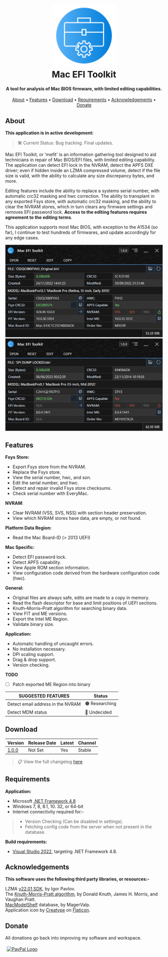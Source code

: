 <h1 align="center">
<img width="200" src="files/images/img128px.png" alt="SMCFT Logo">
<br>
Mac EFI Toolkit
</h1>

<h4 align="center">A tool for analysis of Mac BIOS firmware, with limited editing capabilities.</h4>
<p align="center">
  <a href="#about">About</a> •
  <a href="#features">Features</a> •
  <a href="#download">Download</a> •
  <a href="#requirements">Requirements</a> •
  <a href="#acknowledgements">Acknowledgements</a> •
  <a href="#donate">Donate</a>
</p>

## About

**This application is in active development:**
>🛠 Current Status: Bug tracking. Final updates.

Mac EFI Toolkit, or 'mefit' is an information gathering tool designed to aid technicians in repair of Mac BIOS/EFI files, with limited editing capability. The application can detect EFI lock in the NVRAM, detect the APFS DXE driver; even if hidden inside an LZMA compressed volume, detect if the file size is valid, with the ability to calculate any size discrepancy bytes, and more.

Editing features include the ability to replace a systems serial number, with automatic crc32 masking and hwc correction. The ability to transplant in any exported Fsys store, with automatic crc32 masking, and the ability to clear the NVRAM stores, which in turn clears any firmware settings and removes EFI password lock. **Access to the editing features requires agreement to the editing terms**.

This application supports most Mac BIOS, with exception to the A1534 (so far), I continue to test hundreds of firmwares, and update accordingly for any edge cases.

<img width="550" src="files/images/met.png" alt="MET">
<img width="550" src="files/images/met_alt.png" alt="MET_ALT">

## Features

**Fsys Store:**
- Export Fsys store from the NVRAM.
- Replace the Fsys store.
- View the serial number, hwc, and son.
- Edit the serial number, and hwc.
- Detect and repair invalid Fsys store checksums.
- Check serial number with EveryMac.

**NVRAM**:
- Clear NVRAM (VSS, SVS, NSS) with section header preservation.
- View which NVRAM stores have data, are empty, or not found.

**Platform Data Region:**
- Read the Mac Board-ID (> 2013 UEFI)

**Mac Specific:**
- Detect EFI password lock.
- Detect APFS capability.
- View Apple ROM section information.
- View configuration code derived from the hardware configuration code (hwc).

**General:**
- Original files are always safe, edits are made to a copy in memory.
- Read the flash descriptor for base and limit positions of UEFI sections.
- Knuth–Morris–Pratt algorithm for searching binary data.
- View FIT and ME versions.
- Export the Intel ME Region.
- Validate binary size.

**Application:**
- Automatic handling of uncaught errors.
- No installation necessary.
- DPI scaling support.
- Drag & drop support.
- Version checking.

**TODO**
- [ ] Patch exported ME Region into binary

| SUGGESTED FEATURES                   | Status         |
|--------------------------------------|----------------|
| Detect email address in the NVRAM    |🟠 Researching |
| Detect MDM status                    |🔴 Undecided   |

## Download

| Version| Release Date| Latest | Channel |
|--------|-------------|--------|---------|
|[1.0.0](https://github.com/MuertoGB/MacEfiToolkit/releases/latest)| Not Set | Yes | Stable |

> 📋 View the full changelog [here](CHANGELOG.md)

## Requirements

**Application:**
- Microsoft [.NET Framework 4.8](https://dotnet.microsoft.com/en-us/download/dotnet-framework/net48)
- Windows 7, 8, 8.1, 10. 32, or 64-bit
- Internet connectivity required for:-
> - Version Checking (Can be disabled in settings).
> - Fetching config code from the server when not present in the database.

**Build requirements:**
- [Visual Studio 2022](https:/visualstudio.microsoft.com/vs/), targeting .NET Framework 4.8.

## Acknowledgements

**This software uses the following third party libraries, or resources:-**

LZMA [v22.01 SDK](https://www.7-zip.org/sdk.html), by Igor Pavlov.\
The [Knuth-Morris-Pratt algorithm](https://en.wikipedia.org/wiki/Knuth%E2%80%93Morris%E2%80%93Pratt_algorithm), by Donald Knuth, James H. Morris, and  Vaughan Pratt.\
[MacModelShelf](https://github.com/MagerValp/MacModelShelf) database, by MagerValp.\
Application icon by [Creatype](https://www.flaticon.com/free-icon/toolkit_6457096?term=toolkit&page=1&position=38&origin=search&related_id=6457096) on [Flaticon](https://www.flaticon.com).

## Donate

All donations go back into improving my software and workspace.

<a href="https://www.paypal.com/donate/?hosted_button_id=Z88F3UEZB47SQ"><img width="160" src="https://www.paypalobjects.com/webstatic/mktg/Logo/pp-logo-200px.png" alt="PayPal Logo" vspace="5" hspace="5"></a>
